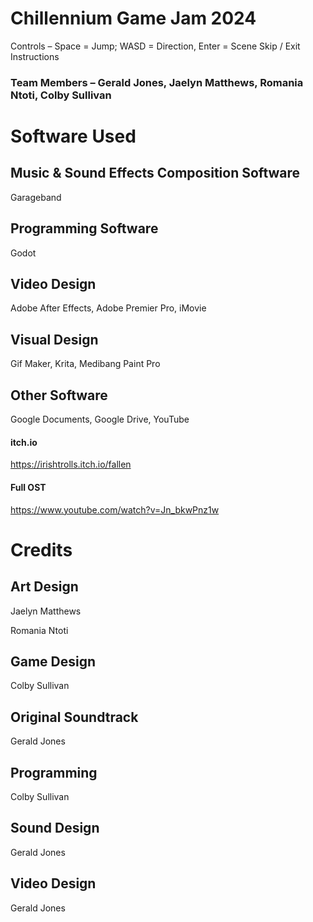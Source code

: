 # Chillennium Game Jam 2024

Controls – Space = Jump; WASD = Direction, Enter = Scene Skip / Exit Instructions

### Team Members – Gerald Jones, Jaelyn Matthews, Romania Ntoti, Colby Sullivan

# Software Used

## Music & Sound Effects Composition Software
Garageband
## Programming Software
Godot
## Video Design
Adobe After Effects, Adobe Premier Pro, iMovie
## Visual Design
Gif Maker, Krita, Medibang Paint Pro
## Other Software
Google Documents, Google Drive, YouTube

#### itch.io
https://irishtrolls.itch.io/fallen

#### Full OST
https://www.youtube.com/watch?v=Jn_bkwPnz1w 



# Credits

## Art Design

Jaelyn Matthews

Romania Ntoti

## Game Design

Colby Sullivan

## Original Soundtrack

Gerald Jones

## Programming

Colby Sullivan

## Sound Design

Gerald Jones

## Video Design

Gerald Jones
